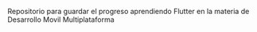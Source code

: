 Repositorio para guardar el progreso aprendiendo Flutter en la materia de Desarrollo Movil Multiplataforma